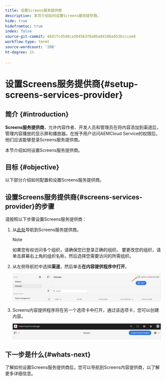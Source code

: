 ```yaml
---
title: 设置Screens服务提供商
description: 本页介绍如何设置Screens服务提供商。
hide: true
hidefromtoc: true
index: false
source-git-commit: 46d1fcd548ca304563f8a0ba0410be053bcccee8
workflow-type: tm+mt
source-wordcount: '208'
ht-degree: 1%

---
```



# 设置Screens服务提供商{#setup-screens-services-provider}

## 简介 {#introduction}

**Screens服务提供商**，允许内容作者、开发人员和管理员在将内容添加到渠道后，管理内容播放的显示屏和播放器。在授予用户访问AEMCloud Service的权限后，他们应该能够登录Screens服务提供商。

本节介绍如何设置Screens服务提供商。


## 目标 {#objective}

以下部分介绍如何配置和设置Screens服务提供商。

## 设置Screens服务提供商{#screens-services-provider}的步骤

请按照以下步骤设置Screens服务提供商：

1. 从[此处](https://experience.adobe.com/screens)导航到Screens服务提供商。

   >[!NOTE]
   >如果您有权访问多个组织，请确保您已登录正确的组织。 要更改您的组织，请单击屏幕右上角的组织名称，然后选择您需要访问的所需组织。

1. 从左侧导航栏中选择&#x200B;**渠道**，然后单击&#x200B;**在内容提供程序中打开**。

   ![图像](/help/screens-cloud/assets/configure/configure-screens1.png)

1. Screens内容提供程序将在另一个选项卡中打开，通过该选项卡，您可以创建内容。

   ![图像](/help/screens-cloud/assets/configure/configure-screens2.png)

## 下一步是什么{#whats-next}

了解如何设置Screens服务提供商后，您可以导航到Screens内容提供商，以了解更多详细信息。


